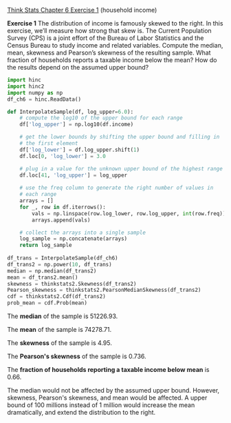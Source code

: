 [Think Stats Chapter 6 Exercise 1](http://greenteapress.com/thinkstats2/html/thinkstats2007.html#toc60) (household income)

**Exercise 1**  The distribution of income is famously skewed to the right. In this exercise, we’ll measure how strong that skew is.
The Current Population Survey (CPS) is a joint effort of the Bureau of Labor Statistics and the Census Bureau to study income and related variables. 
Compute the median, mean, skewness and Pearson’s skewness of the resulting sample. What fraction of households reports a taxable income below the mean? How do the results depend on the assumed upper bound?

```python
import hinc
import hinc2
import numpy as np
df_ch6 = hinc.ReadData()

def InterpolateSample(df, log_upper=6.0):
    # compute the log10 of the upper bound for each range
    df['log_upper'] = np.log10(df.income)

    # get the lower bounds by shifting the upper bound and filling in
    # the first element
    df['log_lower'] = df.log_upper.shift(1)
    df.loc[0, 'log_lower'] = 3.0

    # plug in a value for the unknown upper bound of the highest range
    df.loc[41, 'log_upper'] = log_upper
    
    # use the freq column to generate the right number of values in
    # each range
    arrays = []
    for _, row in df.iterrows():
        vals = np.linspace(row.log_lower, row.log_upper, int(row.freq))
        arrays.append(vals)

    # collect the arrays into a single sample
    log_sample = np.concatenate(arrays)
    return log_sample
    
df_trans = InterpolateSample(df_ch6)
df_trans2 = np.power(10, df_trans)
median = np.median(df_trans2)
mean = df_trans2.mean()
skewness = thinkstats2.Skewness(df_trans2)
Pearson_skewness = thinkstats2.PearsonMedianSkewness(df_trans2)
cdf = thinkstats2.Cdf(df_trans2)
prob_mean = cdf.Prob(mean)
```

The **median** of the sample is 51226.93.

The **mean** of the sample is 74278.71.

The **skewness** of the sample is 4.95.

The **Pearson's skewness** of the sample is 0.736.

The **fraction of households reporting a taxable income below mean** is 0.66.

The median would not be affected by the assumed upper bound. However, skewness, Pearson's skewness, and mean would be affected. A upper bound of 100 millions instead of 1 million would increase the mean dramatically, and extend the distribution to the right. 
